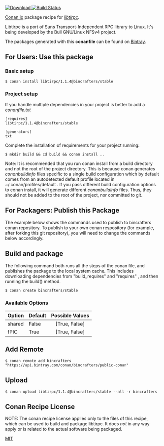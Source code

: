 [![Download](https://api.bintray.com/packages/bincrafters/public-conan/libtirpc%3Abincrafters/images/download.svg) ](https://bintray.com/bincrafters/public-conan/libtirpc%3Abincrafters/_latestVersion)
[![Build Status](https://travis-ci.org/bincrafters/conan-libtirpc.svg?branch=stable%2F1.1.4)](https://travis-ci.org/bincrafters/conan-libtirpc)

[Conan.io](https://conan.io) package recipe for [*libtirpc*](https://sourceforge.net/projects/libtirpc/).

Libtirpc is a port of Suns Transport-Independent RPC library to Linux. It's being developed by the Bull GNU/Linux NFSv4 project.

The packages generated with this **conanfile** can be found on [Bintray](https://bintray.com/bincrafters/public-conan/libtirpc%3Abincrafters).

## For Users: Use this package

### Basic setup

    $ conan install libtirpc/1.1.4@bincrafters/stable

### Project setup

If you handle multiple dependencies in your project is better to add a *conanfile.txt*

    [requires]
    libtirpc/1.1.4@bincrafters/stable

    [generators]
    txt

Complete the installation of requirements for your project running:

    $ mkdir build && cd build && conan install ..

Note: It is recommended that you run conan install from a build directory and not the root of the project directory.  This is because conan generates *conanbuildinfo* files specific to a single build configuration which by default comes from an autodetected default profile located in ~/.conan/profiles/default .  If you pass different build configuration options to conan install, it will generate different *conanbuildinfo* files.  Thus, they should not be added to the root of the project, nor committed to git.

## For Packagers: Publish this Package

The example below shows the commands used to publish to bincrafters conan repository. To publish to your own conan respository (for example, after forking this git repository), you will need to change the commands below accordingly.

## Build and package

The following command both runs all the steps of the conan file, and publishes the package to the local system cache.  This includes downloading dependencies from "build_requires" and "requires" , and then running the build() method.

    $ conan create bincrafters/stable


### Available Options
| Option        | Default | Possible Values  |
| ------------- |:----------------- |:------------:|
| shared      | False |  [True, False] |
| fPIC      | True |  [True, False] |

## Add Remote

    $ conan remote add bincrafters "https://api.bintray.com/conan/bincrafters/public-conan"

## Upload

    $ conan upload libtirpc/1.1.4@bincrafters/stable --all -r bincrafters


## Conan Recipe License

NOTE: The conan recipe license applies only to the files of this recipe, which can be used to build and package libtirpc.
It does *not* in any way apply or is related to the actual software being packaged.

[MIT](https://github.com/bincrafters/conan-libtirpc.git/blob/testing/1.1.4/LICENSE)
